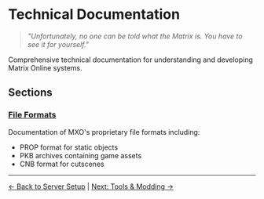 # Technical Documentation

> *"Unfortunately, no one can be told what the Matrix is. You have to see it for yourself."*

Comprehensive technical documentation for understanding and developing Matrix Online systems.

## Sections

### [File Formats](file-formats/)
Documentation of MXO's proprietary file formats including:
- PROP format for static objects
- PKB archives containing game assets
- CNB format for cutscenes

---

[← Back to Server Setup](/02-server-setup/) | [Next: Tools & Modding →](/04-tools-modding/)
